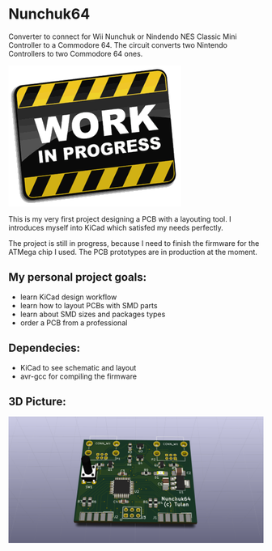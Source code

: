 Nunchuk64
==============
Converter to connect for Wii Nunchuk or Nindendo NES Classic Mini Controller 
to a Commodore 64. The circuit converts two Nintendo Controllers to two Commodore 64 ones.

![Work in Progress](work.gif)

This is my very first project designing a PCB with a layouting tool.
I introduces myself into KiCad which satisfed my needs perfectly.

The project is still in progress, because I need to finish the firmware for the ATMega chip I used. The PCB prototypes are in production at the moment.

My personal project goals:
--------------
- learn KiCad design workflow
- learn how to layout PCBs with SMD parts
- learn about SMD sizes and packages types
- order a PCB from a professional

Dependecies:
--------------
- KiCad to see schematic and layout
- avr-gcc for compiling the firmware

3D Picture:
--------------
![3d Picture](nunchuk64.png)
